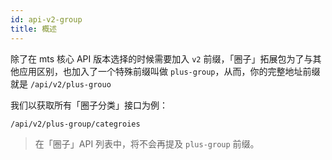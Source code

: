 ```yaml
---
id: api-v2-group
title: 概述
---
```


除了在 mts 核心 API 版本选择的时候需要加入 `v2` 前缀，「圈子」拓展包为了与其他应用区别，也加入了一个特殊前缀叫做 `plus-group`，从而，你的完整地址前缀就是 `/api/v2/plus-grouo`

我们以获取所有「圈子分类」接口为例：

```
/api/v2/plus-group/categroies
```

> 在「圈子」API 列表中，将不会再提及 `plus-group` 前缀。

